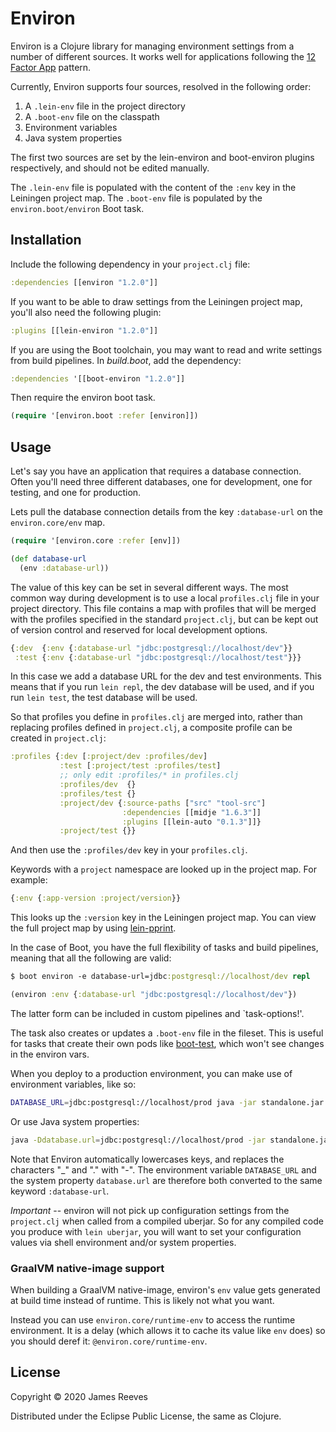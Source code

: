 # Environ

Environ is a Clojure library for managing environment settings from a
number of different sources. It works well for applications following
the [12 Factor App](http://12factor.net/) pattern.

Currently, Environ supports four sources, resolved in the following
order:

1. A `.lein-env` file in the project directory
2. A `.boot-env` file on the classpath
3. Environment variables
4. Java system properties

The first two sources are set by the lein-environ and boot-environ
plugins respectively, and should not be edited manually.

The `.lein-env` file is populated with the content of the `:env` key
in the Leiningen project map. The `.boot-env` file is populated by the
`environ.boot/environ` Boot task.


## Installation

Include the following dependency in your `project.clj` file:

```clojure
:dependencies [[environ "1.2.0"]]
```

If you want to be able to draw settings from the Leiningen project
map, you'll also need the following plugin:

```clojure
:plugins [[lein-environ "1.2.0"]]
```

If you are using the Boot toolchain, you may want to read and write
settings from build pipelines. In *build.boot*, add the dependency:

```clojure
:dependencies '[[boot-environ "1.2.0"]]
```

Then require the environ boot task.

```clojure
(require '[environ.boot :refer [environ]])
```


## Usage

Let's say you have an application that requires a database connection.
Often you'll need three different databases, one for development, one
for testing, and one for production.

Lets pull the database connection details from the key `:database-url`
on the `environ.core/env` map.

```clojure
(require '[environ.core :refer [env]])

(def database-url
  (env :database-url))
```

The value of this key can be set in several different ways. The most
common way during development is to use a local `profiles.clj` file in
your project directory. This file contains a map with profiles that will
be merged with the profiles specified in the standard `project.clj`, but
can be kept out of version control and reserved for local development options.

```clojure
{:dev  {:env {:database-url "jdbc:postgresql://localhost/dev"}}
 :test {:env {:database-url "jdbc:postgresql://localhost/test"}}}
```

In this case we add a database URL for the dev and test environments.
This means that if you run `lein repl`, the dev database will be used,
and if you run `lein test`, the test database will be used.

So that profiles you define in `profiles.clj` are merged into, rather than
replacing profiles defined in `project.clj`, a composite profile can be
created in `project.clj`:

```clojure
:profiles {:dev [:project/dev :profiles/dev]
           :test [:project/test :profiles/test]
           ;; only edit :profiles/* in profiles.clj
           :profiles/dev  {}
           :profiles/test {}
           :project/dev {:source-paths ["src" "tool-src"]
                         :dependencies [[midje "1.6.3"]]
                         :plugins [[lein-auto "0.1.3"]]}
           :project/test {}}
```

And then use the `:profiles/dev` key in your `profiles.clj`.

Keywords with a `project` namespace are looked up in the project
map. For example:

```clojure
{:env {:app-version :project/version}}
```

This looks up the `:version` key in the Leiningen project map. You can
view the full project map by using [lein-pprint][].

In the case of Boot, you have the full flexibility of tasks and build
pipelines, meaning that all the following are valid:

```clojure
$ boot environ -e database-url=jdbc:postgresql://localhost/dev repl
```

```clojure
(environ :env {:database-url "jdbc:postgresql://localhost/dev"})
```

The latter form can be included in custom pipelines and `task-options!'.

The task also creates or updates a `.boot-env` file in the fileset.
This is useful for tasks that create their own pods like
[boot-test][], which won't see changes in the environ vars.

When you deploy to a production environment, you can make use of
environment variables, like so:

```bash
DATABASE_URL=jdbc:postgresql://localhost/prod java -jar standalone.jar
```

Or use Java system properties:

```bash
java -Ddatabase.url=jdbc:postgresql://localhost/prod -jar standalone.jar
```

Note that Environ automatically lowercases keys, and replaces the
characters "_" and "." with "-". The environment variable
`DATABASE_URL` and the system property `database.url` are therefore
both converted to the same keyword `:database-url`.

[lein-pprint]: https://github.com/technomancy/leiningen/tree/master/lein-pprint
[boot-test]:   https://github.com/adzerk-oss/boot-test

*Important* -- environ will not pick up configuration settings from the 
`project.clj` when called from a compiled uberjar. So for any compiled 
code you produce with `lein uberjar`, you will want to set your 
configuration values via shell environment and/or system properties.

### GraalVM native-image support

When building a GraalVM native-image, environ's `env` value gets generated at
build time instead of runtime. This is likely not what you want.

Instead you can use `environ.core/runtime-env` to access the runtime
environment. It is a delay (which allows it to cache its value like `env` does)
so you should deref it: `@environ.core/runtime-env`.

## License

Copyright © 2020 James Reeves

Distributed under the Eclipse Public License, the same as Clojure.
